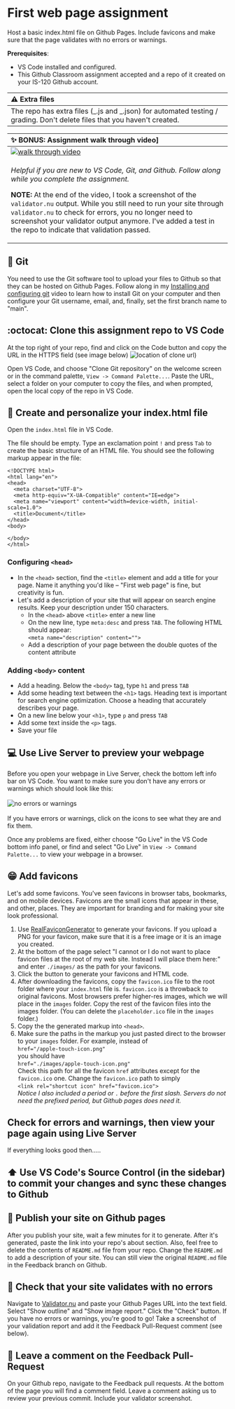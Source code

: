 # First web page assignment

Host a basic index.html file on Github Pages. Include favicons and make sure that the page validates with no errors or warnings.

**Prerequisites**:

- VS Code installed and configured.
- This Github Classroom assignment accepted and a repo of it created on your IS-120 Github account.

| :warning: Extra files                                                                                                    |
| :----------------------------------------------------------------------------------------------------------------------- |
| The repo has extra files (_.js and _.json) for automated testing / grading. Don't delete files that you haven't created. |

| ✨ **BONUS:** Assignment walk through video]                                                                                                                                                                                                                                                                                                                                                                                |
| :-------------------------------------------------------------------------------------------------------------------------------------------------------------------------------------------------------------------------------------------------------------------------------------------------------------------------------------------------------------------------------------------------------------------------- |
| [![walk through video](images/video.png)](https://youtu.be/yBktZhp09kg)                                                                                                                                                                                                                                                                                                                                                     |
| <p>_Helpful if you are new to VS Code, Git, and Github. Follow along while you complete the assignment._</p><p>**NOTE:** At the end of the video, I took a screenshot of the `validator.nu` output. While you still need to run your site through `validator.nu` to check for errors, you no longer need to screenshot your validator output anymore. I've added a test in the repo to indicate that validation passed.</p> |

## :large_orange_diamond: Git

You need to use the Git software tool to upload your files to Github so that they can be hosted on Github Pages. Follow along in my [Installing and configuring git](https://youtu.be/NFlwNFBTw4c) video to learn how to install Git on your computer and then configure your Git username, email, and, finally, set the first branch name to "main".

## :octocat: Clone this assignment repo to VS Code

At the top right of your repo, find and click on the Code button and copy the URL in the HTTPS field (see image below)
![location of clone url](https://raw.githubusercontent.com/lsburtonBYU/codepen-images/main/code-clone.png))

Open VS Code, and choose "Clone Git repository" on the welcome screen or in the command palette, `View -> Command Palette...`. Paste the URL, select a folder on your computer to copy the files, and when prompted, open the local copy of the repo in VS Code.

## :page_facing_up: Create and personalize your index.html file

Open the `index.html` file in VS Code.

The file should be empty. Type an exclamation point `!` and press `Tab` to create the basic structure of an HTML file. You should see the following markup appear in the file:

```
<!DOCTYPE html>
<html lang="en">
<head>
  <meta charset="UTF-8">
  <meta http-equiv="X-UA-Compatible" content="IE=edge">
  <meta name="viewport" content="width=device-width, initial-scale=1.0">
  <title>Document</title>
</head>
<body>

</body>
</html>
```

### Configuring `<head>`

- In the `<head>` section, find the `<title>` element and add a title for your page. Name it anything you'd like &ndash; "First web page" is fine, but creativity is fun.
- Let's add a description of your site that will appear on search engine results. Keep your description under 150 characters.
  - In the `<head>` above `<title>` enter a new line
  - On the new line, type `meta:desc` and press `TAB`. The following HTML should appear:<br> `<meta name="description" content="">`
  - Add a description of your page between the double quotes of the content attribute

### Adding `<body>` content

- Add a heading. Below the `<body>` tag, type `h1` and press `TAB`
- Add some heading text between the `<h1>` tags. Heading text is important for search engine optimization. Choose a heading that accurately describes your page.
- On a new line below your `<h1>`, type `p` and press `TAB`
- Add some text inside the `<p>` tags.
- Save your file

## :computer: Use Live Server to preview your webpage

Before you open your webpage in Live Server, check the bottom left info bar on VS Code. You want to make sure you don't have any errors or warnings which should look like this:<br><br>
![no errors or warnings](https://raw.githubusercontent.com/lsburtonBYU/codepen-images/main/errors.png)<br><br>
If you have errors or warnings, click on the icons to see what they are and fix them.

Once any problems are fixed, either choose "Go Live" in the VS Code bottom info panel, or find and select "Go Live" in `View -> Command Palette...` to view your webpage in a browser.

## :grin: Add favicons

Let's add some favicons. You've seen favicons in browser tabs, bookmarks, and on mobile devices. Favicons are the small icons that appear in these, and other, places. They are important for branding and for making your site look professional.

1. Use [RealFaviconGenerator](https://realfavicongenerator.net/) to generate your favicons. If you upload a PNG for your favicon, make sure that it is a free image or it is an image you created.
2. At the bottom of the page select "I cannot or I do not want to place favicon files at the root of my web site. Instead I will place them here:" and enter `./images/` as the path for your favicons.
3. Click the button to generate your favicons and HTML code.
4. After downloading the favicons, copy the `favicon.ico` file to the root folder where your `index.html` file is. `favicon.ico` is a throwback to original favicons. Most browsers prefer higher-res images, which we will place in the `images` folder. Copy the rest of the favicon files into the images folder. (You can delete the `placeholder.ico` file in the `images` folder.)
5. Copy the the generated markup into `<head>`.
6. Make sure the paths in the markup you just pasted direct to the browser to your `images` folder. For example, instead of<br>
   `href="/apple-touch-icon.png"`<br>
   you should have<br>
   `href="./images/apple-touch-icon.png"`<br>
   Check this path for all the favicon `href` attributes except for the `favicon.ico` one. Change the `favicon.ico` path to simply<br>
   `<link rel="shortcut icon" href="favicon.ico">`
   <br>
   _Notice I also included a period or `.` before the first slash. Servers do not need the prefixed period, but Github pages does need it._

## Check for errors and warnings, then view your page again using Live Server

If everything looks good then.....

## :arrow_up: Use VS Code's Source Control (in the sidebar) to commit your changes and sync these changes to Github

## :rocket: Publish your site on Github pages

After you publish your site, wait a few minutes for it to generate. After it's generated, paste the link into your repo's about section. Also, feel free to delete the contents of `README.md` file from your repo. Change the `README.md` to add a description of your site. You can still view the original `README.md` file in the Feedback branch on Github.

## :no_entry_sign: Check that your site validates with no errors

Navigate to [Validator.nu](https://validator.nu/) and paste your Github Pages URL into the text field. Select "Show outline" and "Show image report." Click the "Check" button. If you have no errors or warnings, you're good to go! Take a screenshot of your validation report and add it the Feedback Pull-Request comment (see below).

## :speech_balloon: Leave a comment on the Feedback Pull-Request

On your Github repo, navigate to the Feedback pull requests. At the bottom of the page you will find a comment field. Leave a comment asking us to review your previous commit. Include your validator screenshot.
